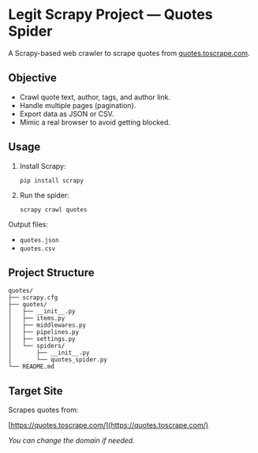 #  Legit Scrapy Project — Quotes Spider

A Scrapy-based web crawler to scrape quotes from [quotes.toscrape.com](https://quotes.toscrape.com/).

##  Objective

- Crawl quote text, author, tags, and author link.
- Handle multiple pages (pagination).
- Export data as JSON or CSV.
- Mimic a real browser to avoid getting blocked.

##  Usage

1. Install Scrapy:
   ```
   pip install scrapy
   ```
2. Run the spider:
   ```
   scrapy crawl quotes
   ```

Output files:  
- `quotes.json`  
- `quotes.csv`  

##  Project Structure

```
quotes/
├── scrapy.cfg
├── quotes/
│   ├── __init__.py
│   ├── items.py
│   ├── middlewares.py
│   ├── pipelines.py
│   ├── settings.py
│   └── spiders/
│       ├── __init__.py
│       └── quotes_spider.py
└── README.md
```

## Target Site
Scrapes quotes from:

[https://quotes.toscrape.com/](https://quotes.toscrape.com/)

*You can change the domain if needed.*
